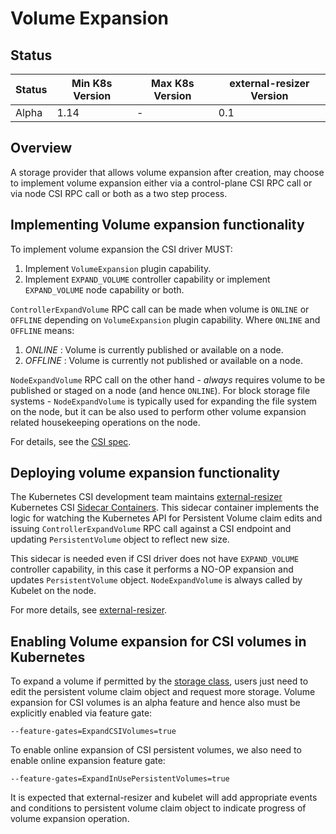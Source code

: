 # Volume Expansion

## Status

Status | Min K8s Version | Max K8s Version | external-resizer Version
--|--|--|--
Alpha | 1.14 | - | 0.1

## Overview

A storage provider that allows volume expansion after creation, may choose to implement volume expansion either via a
control-plane CSI RPC call or via node CSI RPC call or both as a two step process.

## Implementing Volume expansion functionality

To implement volume expansion the CSI driver MUST:

1. Implement `VolumeExpansion` plugin capability.
2. Implement `EXPAND_VOLUME` controller capability or implement `EXPAND_VOLUME` node capability or both.

`ControllerExpandVolume` RPC call can be made when volume is `ONLINE` or `OFFLINE` depending on `VolumeExpansion` plugin
capability. Where `ONLINE` and `OFFLINE` means:

1. *ONLINE* : Volume is currently published or available on a node.
2. *OFFLINE* : Volume is currently not published or available on a node.

`NodeExpandVolume` RPC call on the other hand - *always* requires volume to be published or staged on a node (and hence `ONLINE`).
For block storage file systems - `NodeExpandVolume` is typically used for expanding the file system on the node, but it can be also
used to perform other volume expansion related housekeeping operations on the node.

For details,  see the [CSI spec](https://github.com/container-storage-interface/spec/blob/master/spec.md).

## Deploying volume expansion functionality

The Kubernetes CSI development team maintains [external-resizer](external-resizer.md) Kubernetes CSI [Sidecar Containers](sidecar-containers.md).
This sidecar container implements the logic for watching the Kubernetes API for Persistent Volume claim edits and issuing `ControllerExpandVolume` RPC call against a CSI endpoint and updating `PersistentVolume` object to reflect new size.

This sidecar is needed even if CSI driver does not have `EXPAND_VOLUME` controller capability, in this case it performs a NO-OP expansion and updates `PersistentVolume` object. `NodeExpandVolume` is always called by Kubelet on the node.

For more details, see [external-resizer](external-resizer.md).


## Enabling Volume expansion for CSI volumes in Kubernetes

To expand a volume if permitted by the [storage class](https://kubernetes.io/docs/concepts/storage/persistent-volumes/#expanding-persistent-volumes-claims), users just need to edit the persistent volume claim object and request more storage. Volume expansion for CSI volumes is an alpha feature and hence
also must be explicitly enabled via feature gate:

```
--feature-gates=ExpandCSIVolumes=true
```

To enable online expansion of CSI persistent volumes, we also need to enable online expansion feature gate:

```
--feature-gates=ExpandInUsePersistentVolumes=true
```

It is expected that external-resizer and kubelet will add appropriate events and conditions to persistent volume claim object to indicate
progress of volume expansion operation.
